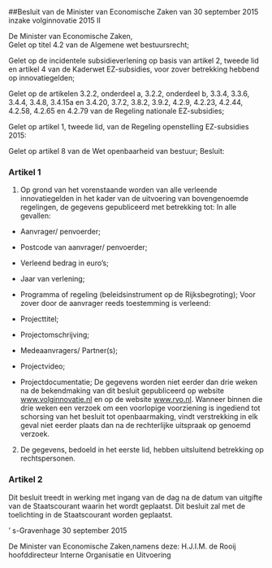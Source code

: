 <meta http-equiv='Content-Type' content='text/html; charset=utf-8' />

##Besluit van de Minister van Economische Zaken van 30 september 2015 inzake volginnovatie 2015 II

De Minister van Economische Zaken,  
Gelet op titel 4.2 van de Algemene wet bestuursrecht;

Gelet op de incidentele subsidieverlening op basis van artikel 2, tweede lid en artikel 4 van de Kaderwet EZ-subsidies, voor zover betrekking hebbend op innovatiegelden;

Gelet op de artikelen 3.2.2, onderdeel a, 3.2.2, onderdeel b, 3.3.4, 3.3.6, 3.4.4, 3.4.8, 3.4.15a en 3.4.20, 3.7.2, 3.8.2, 3.9.2, 4.2.9, 4.2.23, 4.2.44, 4.2.58, 4.2.65 en 4.2.79 van de Regeling nationale EZ-subsidies;

Gelet op artikel 1, tweede lid, van de Regeling openstelling EZ-subsidies 2015:

Gelet op artikel 8 van de Wet openbaarheid van bestuur;
Besluit:    

### Artikel  1  

1.  Op grond van het vorenstaande worden van alle verleende innovatiegelden in het kader van de uitvoering van bovengenoemde regelingen, de gegevens gepubliceerd met betrekking tot: In alle gevallen: 

* Aanvrager/ penvoerder;  

* Postcode van aanvrager/ penvoerder;  

* Verleend bedrag in euro’s;  

* Jaar van verlening;  

* Programma of regeling (beleidsinstrument op de Rijksbegroting);   Voor zover door de aanvrager reeds toestemming is verleend: 

* Projecttitel;  

* Projectomschrijving;  

* Medeaanvragers/ Partner(s);  

* Projectvideo;  

* Projectdocumentatie;   De gegevens worden niet eerder dan drie weken na de bekendmaking van dit besluit gepubliceerd op website www.volginnovatie.nl en op de website www.rvo.nl. Wanneer binnen die drie weken een verzoek om een voorlopige voorziening is ingediend tot schorsing van het besluit tot openbaarmaking, vindt verstrekking in elk geval niet eerder plaats dan na de rechterlijke uitspraak op genoemd verzoek. 
2. De gegevens, bedoeld in het eerste lid, hebben uitsluitend betrekking op rechtspersonen. 

### Artikel  2  

Dit besluit treedt in werking met ingang van de dag na de datum van uitgifte van de Staatscourant waarin het wordt geplaatst. 
Dit besluit zal met de toelichting in de Staatscourant worden geplaatst.   

’ s-Gravenhage 
30 september 2015   

De 
Minister van Economische Zaken,namens deze:
H.J.I.M. de Rooij 
hoofddirecteur Interne Organisatie en Uitvoering   
